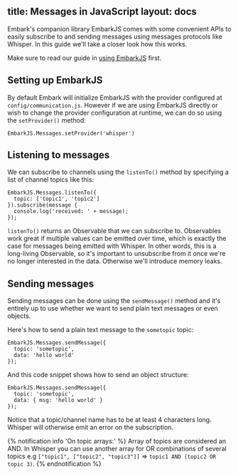 title: Messages in JavaScript
layout: docs
---

Embark's companion library EmbarkJS comes with some convenient APIs to easily subscribe to and sending messages using messages protocols like Whisper. In this guide we'll take a closer look how this works.

Make sure to read our guide in [using EmbarkJS](/docs/javascript.html) first.

## Setting up EmbarkJS

By default Embark will initialize EmbarkJS with the provider configured at `config/communication.js`. However if we are using EmbarkJS directly or wish to change the provider configuration at runtime, we can do so using the `setProvider()` method:

```
EmbarkJS.Messages.setProvider('whisper')
```

## Listening to messages

We can subscribe to channels using the `listenTo()` method by specifying a list of channel topics like this:

```
EmbarkJS.Messages.listenTo({
  topic: ['topic1', 'topic2']
}).subscribe(message {
  console.log('received: ' + message);
});
```

`listenTo()` returns an Observable that we can subscribe to. Observables work great if multiple values can be emitted over time, which is exactly the case for messages being emitted with Whisper. In other words, this is a long-living Observable, so it's important to unsubscribe from it once we're no longer interested in the data. Otherwise we'll introduce memory leaks.

## Sending messages

Sending messages can be done using the `sendMessage()` method and it's entirely up to use whether we want to send plain text messages or even objects.


Here's how to send a plain text message to the `sometopic` topic:

```
EmbarkJS.Messages.sendMessage({
  topic: 'sometopic',
  data: 'hello world'
});
```

And this code snippet shows how to send an object structure:

```
EmbarkJS.Messages.sendMessage({
  topic: 'sometopic',
  data: { msg: 'hello world' }
});
```

Notice that a topic/channel name has to be at least 4 characters long. Whisper will otherwise emit an error on the subscription.

{% notification info 'On topic arrays:' %}
Array of topics are considered an AND. In Whisper you can use another array for OR combinations of several topics e.g `["topic1", ["topic2", "topic3"]]` => `topic1 AND (topic2 OR topic 3)`.
{% endnotification %}

